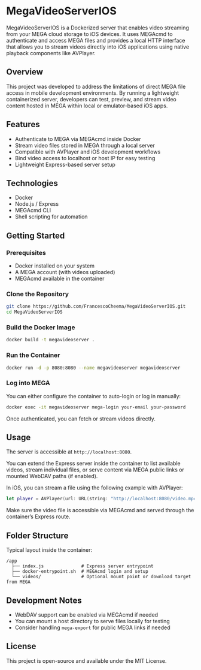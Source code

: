 # MegaVideoServerIOS

MegaVideoServerIOS is a Dockerized server that enables video streaming from your MEGA cloud storage to iOS devices. It uses MEGAcmd to authenticate and access MEGA files and provides a local HTTP interface that allows you to stream videos directly into iOS applications using native playback components like AVPlayer.

## Overview

This project was developed to address the limitations of direct MEGA file access in mobile development environments. By running a lightweight containerized server, developers can test, preview, and stream video content hosted in MEGA within local or emulator-based iOS apps.

## Features

* Authenticate to MEGA via MEGAcmd inside Docker
* Stream video files stored in MEGA through a local server
* Compatible with AVPlayer and iOS development workflows
* Bind video access to localhost or host IP for easy testing
* Lightweight Express-based server setup

## Technologies

* Docker
* Node.js / Express
* MEGAcmd CLI
* Shell scripting for automation

## Getting Started

### Prerequisites

* Docker installed on your system
* A MEGA account (with videos uploaded)
* MEGAcmd available in the container

### Clone the Repository

```bash
git clone https://github.com/FrancescoCheema/MegaVideoServerIOS.git
cd MegaVideoServerIOS
```

### Build the Docker Image

```bash
docker build -t megavideoserver .
```

### Run the Container

```bash
docker run -d -p 8080:8080 --name megavideoserver megavideoserver
```

### Log into MEGA

You can either configure the container to auto-login or log in manually:

```bash
docker exec -it megavideoserver mega-login your-email your-password
```

Once authenticated, you can fetch or stream videos directly.

## Usage

The server is accessible at `http://localhost:8080`.

You can extend the Express server inside the container to list available videos, stream individual files, or serve content via MEGA public links or mounted WebDAV paths (if enabled).

In iOS, you can stream a file using the following example with AVPlayer:

```swift
let player = AVPlayer(url: URL(string: "http://localhost:8080/video.mp4")!)
```

Make sure the video file is accessible via MEGAcmd and served through the container’s Express route.

## Folder Structure

Typical layout inside the container:

```
/app
  ├── index.js              # Express server entrypoint
  ├── docker-entrypoint.sh  # MEGAcmd login and setup
  └── videos/               # Optional mount point or download target from MEGA
```

## Development Notes

* WebDAV support can be enabled via MEGAcmd if needed
* You can mount a host directory to serve files locally for testing
* Consider handling `mega-export` for public MEGA links if needed

## License

This project is open-source and available under the MIT License.
